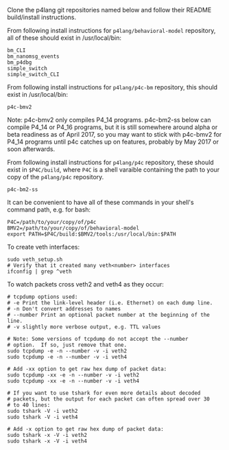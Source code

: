 Clone the p4lang git repositories named below and follow their README
build/install instructions.

From following install instructions for `p4lang/behavioral-model`
repository, all of these should exist in /usr/local/bin:

    bm_CLI
    bm_nanomsg_events
    bm_p4dbg
    simple_switch
    simple_switch_CLI

From following install instructions for `p4lang/p4c-bm` repository,
this should exist in /usr/local/bin:

    p4c-bmv2

Note: p4c-bmv2 only compiles P4_14 programs.  p4c-bm2-ss below can
compile P4_14 or P4_16 programs, but it is still somewhere around
alpha or beta readiness as of April 2017, so you may want to stick
with p4c-bmv2 for P4_14 programs until p4c catches up on features,
probably by May 2017 or soon afterwards.

From following install instructions for `p4lang/p4c` repository, these
should exist in `$P4C/build`, where `P4C` is a shell varaible
containing the path to your copy of the `p4lang/p4c` repository.

    p4c-bm2-ss

It can be convenient to have all of these commands in your shell's
command path, e.g. for bash:

    P4C=/path/to/your/copy/of/p4c
    BMV2=/path/to/your/copy/of/behavioral-model
    export PATH=$P4C/build:$BMV2/tools:/usr/local/bin:$PATH

To create veth interfaces:

    sudo veth_setup.sh
    # Verify that it created many veth<number> interfaces
    ifconfig | grep ^veth

To watch packets cross veth2 and veth4 as they occur:

    # tcpdump options used:
    # -e Print the link-level header (i.e. Ethernet) on each dump line.
    # -n Don't convert addresses to names
    # --number Print an optional packet number at the beginning of the line.
    # -v slightly more verbose output, e.g. TTL values

    # Note: Some versions of tcpdump do not accept the --number
    # option.  If so, just remove that one.
    sudo tcpdump -e -n --number -v -i veth2
    sudo tcpdump -e -n --number -v -i veth4

    # Add -xx option to get raw hex dump of packet data:
    sudo tcpdump -xx -e -n --number -v -i veth2
    sudo tcpdump -xx -e -n --number -v -i veth4

    # If you want to use tshark for even more details about decoded
    # packets, but the output for each packet can often spread over 30
    # to 40 lines:
    sudo tshark -V -i veth2
    sudo tshark -V -i veth4

    # Add -x option to get raw hex dump of packet data:
    sudo tshark -x -V -i veth2
    sudo tshark -x -V -i veth4
